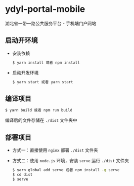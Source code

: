 # ydyl-portal-mobile

湖北省一带一路公共服务平台 - 手机端门户网站

## 启动开环境

- 安装依赖

  ```bash
  $ yarn install 或者 npm install
  ```

- 启动开发环境
  
  ```bash
  $ yarn start 或者 yarn start
  ```

## 编译项目

```bash
$ yarn build 或者 npm run build
```

编译后的文件存储在 `./dist` 文件夹中

## 部署项目

- 方式一：直接使用 `nginx` 部署 `./dist` 文件夹
- 方式二：使用 `node.js` 环境，安装 `serve` 运行 `./dist` 文件夹
  
  ```bash
  $ yarn global add serve 或者 npm install -g serve
  $ cd dist
  $ serve
  ```

